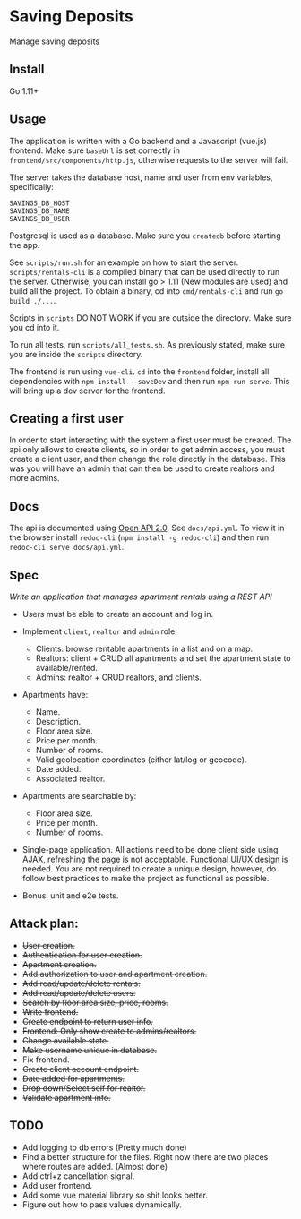# Saving Deposits

Manage saving deposits

## Install

Go 1.11+

## Usage

The application is written with a Go backend and a Javascript (vue.js) frontend.
Make sure `baseUrl` is set correctly in `frontend/src/components/http.js`, otherwise
requests to the server will fail.

The server takes the database host, name and user from env variables, specifically:

```
SAVINGS_DB_HOST
SAVINGS_DB_NAME
SAVINGS_DB_USER
```

Postgresql is used as a database. Make sure you `createdb` before starting the app.

See `scripts/run.sh` for an example on how to start the server. `scripts/rentals-cli`
is a compiled binary that can be used directly to run the server. Otherwise, you can install
go > 1.11 (New modules are used) and build all the project. To obtain a binary, cd into
`cmd/rentals-cli` and run `go build ./...`.

Scripts in `scripts` DO NOT WORK if you are outside the directory. Make sure you cd into
it.

To run all tests, run `scripts/all_tests.sh`. As previously stated, make sure you
are inside the `scripts` directory.

The frontend is run using `vue-cli`. `cd` into the `frontend` folder, install all dependencies
with `npm install --saveDev` and then run `npm run serve`. This will bring up a dev server
for the frontend.


## Creating a first user

In order to start interacting with the system a first user must be created. The api only allows
to create clients, so in order to get admin access, you must create a client user, and then
change the role directly in the database. This was you will have an admin that can then
be used to create realtors and more admins.

## Docs

The api is documented using [Open API 2.0](https://swagger.io/specification/). See `docs/api.yml`.
To view it in the browser install `redoc-cli` (`npm install -g redoc-cli`) and then run
`redoc-cli serve docs/api.yml`.

## Spec

*Write an application that manages apartment rentals using a REST API*

* Users must be able to create an account and log in.

* Implement `client`, `realtor` and `admin` role:
   * Clients: browse rentable apartments in a list and on a map.
   * Realtors: client + CRUD all apartments and set the apartment state to available/rented.
   * Admins: realtor +  CRUD realtors, and clients.
   
* Apartments have:
    * Name.
    * Description.
    * Floor area size.
    * Price per month.
    * Number of rooms.
    * Valid geolocation coordinates (either lat/log or geocode).
    * Date added.
    * Associated realtor.

* Apartments are searchable by:
    * Floor area size.
    * Price per month.
    * Number of rooms.
 
- Single-page application. All actions need to be done client side using AJAX,
refreshing the page is not acceptable. Functional UI/UX design is needed. You are
not required to create a unique design, however, do follow best practices to make
the project as functional as possible.

- Bonus: unit and e2e tests.

## Attack plan:

- ~~User creation.~~
- ~~Authentication for user creation.~~
- ~~Apartment creation.~~
- ~~Add authorization to user and apartment creation.~~
- ~~Add read/update/delete rentals.~~
- ~~Add read/update/delete users.~~
- ~~Search by floor area size, price, rooms.~~
- ~~Write frontend.~~
- ~~Create endpoint to return user info.~~
- ~~Frontend: Only show create to admins/realtors.~~
- ~~Change available state.~~
- ~~Make username unique in database.~~
- ~~Fix frontend.~~
- ~~Create client account endpoint.~~
- ~~Date added for apartments.~~
- ~~Drop down/Select self for realtor.~~
- ~~Validate apartment info.~~

## TODO

- Add logging to db errors (Pretty much done)
- Find a better structure for the files. Right now there are two
places where routes are added. (Almost done)
- Add ctrl+z cancellation signal.
- Add user frontend.
- Add some vue material library so shit looks better.
- Figure out how to pass values dynamically.
